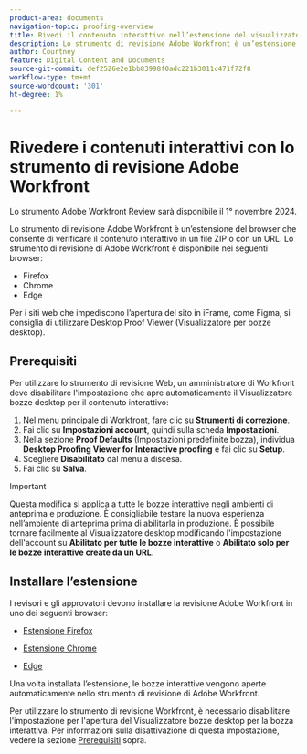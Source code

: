 ```yaml
---
product-area: documents
navigation-topic: proofing-overview
title: Rivedi il contenuto interattivo nell’estensione del visualizzatore di bozze web
description: Lo strumento di revisione Adobe Workfront è un’estensione del browser che consente di verificare il contenuto interattivo in un file ZIP o con un URL.
author: Courtney
feature: Digital Content and Documents
source-git-commit: def2526e2e1bb83998f0adc221b3011c471f72f8
workflow-type: tm+mt
source-wordcount: '301'
ht-degree: 1%

---
```



# Rivedere i contenuti interattivi con lo strumento di revisione Adobe Workfront

<span class="preview">Lo strumento Adobe Workfront Review sarà disponibile il 1° novembre 2024.</span>

Lo strumento di revisione Adobe Workfront è un’estensione del browser che consente di verificare il contenuto interattivo in un file ZIP o con un URL. Lo strumento di revisione di Adobe Workfront è disponibile nei seguenti browser:

* Firefox
* Chrome
* Edge

Per i siti web che impediscono l’apertura del sito in iFrame, come Figma, si consiglia di utilizzare Desktop Proof Viewer (Visualizzatore per bozze desktop).

## Prerequisiti

Per utilizzare lo strumento di revisione Web, un amministratore di Workfront deve disabilitare l&#39;impostazione che apre automaticamente il Visualizzatore bozze desktop per il contenuto interattivo:

1. Nel menu principale di Workfront, fare clic su **Strumenti di correzione**.
1. Fai clic su **Impostazioni account**, quindi sulla scheda **Impostazioni**.
1. Nella sezione **Proof Defaults** (Impostazioni predefinite bozza), individua **Desktop Proofing Viewer for Interactive proofing** e fai clic su **Setup**.
1. Scegliere **Disabilitato** dal menu a discesa.
1. Fai clic su **Salva**.

>[!IMPORTANT]
>
>Questa modifica si applica a tutte le bozze interattive negli ambienti di anteprima e produzione. È consigliabile testare la nuova esperienza nell’ambiente di anteprima prima di abilitarla in produzione. È possibile tornare facilmente al Visualizzatore desktop modificando l&#39;impostazione dell&#39;account su **Abilitato per tutte le bozze interattive** o **Abilitato solo per le bozze interattive create da un URL**.


## Installare l’estensione

I revisori e gli approvatori devono installare la revisione Adobe Workfront in uno dei seguenti browser:

* [Estensione Firefox](https://addons.mozilla.org/en-US/firefox/addon/adobe-workfront-review-tool/)

* [Estensione Chrome](https://chromewebstore.google.com/detail/adobe-workfront-review-to/lhdepbgeilldghlfnankdnponhljpgml)

* [Edge](https://microsoftedge.microsoft.com/addons/detail/adobe-workfront-review-to/llhapmaiiddmcamgeapaipjpagnoijen)

Una volta installata l’estensione, le bozze interattive vengono aperte automaticamente nello strumento di revisione di Adobe Workfront.


Per utilizzare lo strumento di revisione Workfront, è necessario disabilitare l&#39;impostazione per l&#39;apertura del Visualizzatore bozze desktop per la bozza interattiva. Per informazioni sulla disattivazione di questa impostazione, vedere la sezione [Prerequisiti](#prerequisites) sopra.



